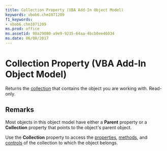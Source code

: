 ```yaml
---
title: Collection Property (VBA Add-In Object Model)
keywords: vbob6.chm1071209
f1_keywords:
- vbob6.chm1071209
ms.prod: office
ms.assetid: 98a29080-a9e9-9235-64aa-4bcb8ee46034
ms.date: 06/08/2017
---
```



# Collection Property (VBA Add-In Object Model)

Returns the [collection](vbe-glossary.md) that contains the object you are working with. Read-only.


## Remarks

Most objects in this object model have either a  **Parent** property or a **Collection** property that points to the object's parent object.

Use the  **Collection** property to access the [properties](vbe-glossary.md), [methods](vbe-glossary.md), and [controls](vbe-glossary.md) of the collection to which the object belongs.



